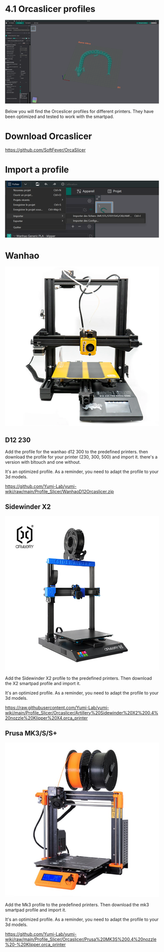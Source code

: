 # 4.1 Orcaslicer profiles

![Orca](/img/KlipperSmartPad/Orcaslicer/Orcaslicer001.png)

Below you will find the Orceslicer profiles for different printers. They have been optimized and tested to work with the smartpad.

# Download Orcaslicer

https://github.com/SoftFever/OrcaSlicer

# Import a profile

![Orca](/img/KlipperSmartPad/Orcaslicer/Orcaslicer002.png)

# Wanhao

![Orca](/img/KlipperSmartPad/Orcaslicer/Wanhao-D12-230%20mono.png)

## D12 230


Add the profile for the wanhao d12 300 to the predefined printers. then download the profile for your printer (230, 300, 500) and import it. there's a version with bltouch and one without.

It's an optimized profile. As a reminder, you need to adapt the profile to your 3d models.

https://github.com/Yumi-Lab/yumi-wiki/raw/main/Profile_Slicer/WanhaoD12Orcaslicer.zip

## Sidewinder X2

![Sidewinder X2](/img/Printers/Artillery/X2/X2.jpeg)

Add the Sidewinder X2 profile to the predefined printers. Then download the X2 smartpad profile and import it. 

It's an optimized profile. As a reminder, you need to adapt the profile to your 3d models.

https://raw.githubusercontent.com/Yumi-Lab/yumi-wiki/main/Profile_Slicer/Orcaslicer/Artillery%20Sidewinder%20X2%200.4%20nozzle%20Klipper%20X4.orca_printer


## Prusa MK3/S/S+

![mk3](/img/Printers/Prusa/Mk3/Mk3.jpeg)

Add the Mk3 profile to the predefined printers. Then download the mk3 smartpad profile and import it. 

It's an optimized profile. As a reminder, you need to adapt the profile to your 3d models.

https://github.com/Yumi-Lab/yumi-wiki/raw/main/Profile_Slicer/Orcaslicer/Prusa%20MK3S%200.4%20nozzle%20-%20Klipper.orca_printer